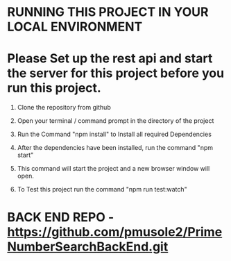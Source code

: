 # RUNNING THIS PROJECT IN YOUR LOCAL ENVIRONMENT

# Please Set up the rest api and start the server for this project before you run this project.

1.  Clone the repository from github

2.  Open your terminal / command prompt in the directory of the project

3.  Run the Command "npm install" to Install all required Dependencies

4.  After the dependencies have been installed, run the command "npm start"

5.  This command will start the project and a new browser window will open.

6.  To Test this project run the command "npm run test:watch"

# BACK END REPO - https://github.com/pmusole2/PrimeNumberSearchBackEnd.git
